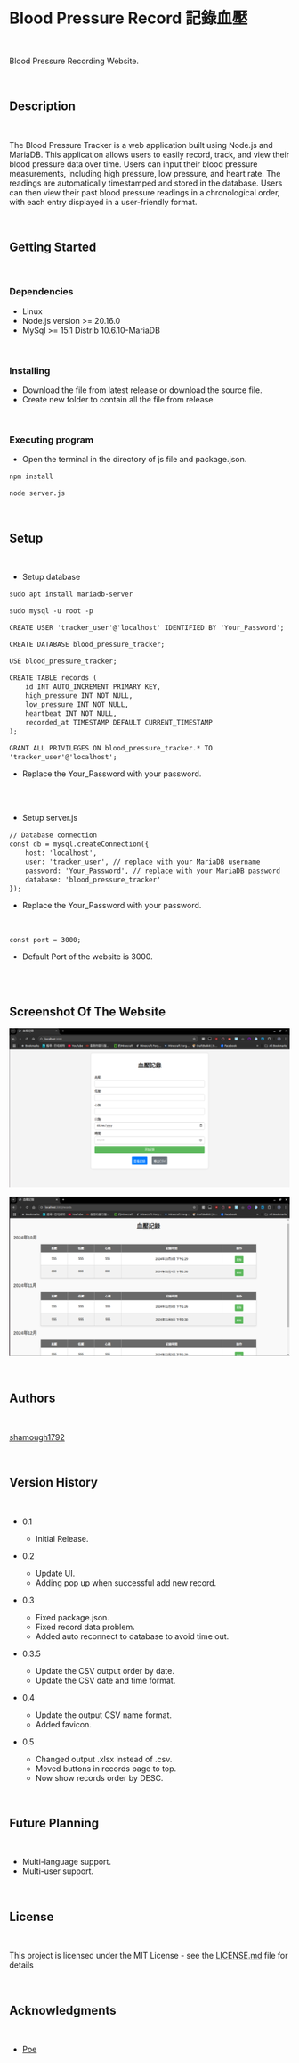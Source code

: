 # Blood Pressure Record 記錄血壓

<br>

Blood Pressure Recording Website.

<br>

## Description

<br>

The Blood Pressure Tracker is a web application built using Node.js and MariaDB. This application allows users to easily record, track, and view their blood pressure data over time. Users can input their blood pressure measurements, including high pressure, low pressure, and heart rate. The readings are automatically timestamped and stored in the database. Users can then view their past blood pressure readings in a chronological order, with each entry displayed in a user-friendly format.

<br>

## Getting Started

<br>

### Dependencies

* Linux
* Node.js version >= 20.16.0
* MySql >= 15.1 Distrib 10.6.10-MariaDB

<br>

### Installing

* Download the file from latest release or download the source file.
* Create new folder to contain all the file from release.

<br>

### Executing program

* Open the terminal in the directory of js file and package.json.

```
npm install
```

```
node server.js
```

<br>

## Setup

<br>

* Setup database

```
sudo apt install mariadb-server
```
```
sudo mysql -u root -p
```

```
CREATE USER 'tracker_user'@'localhost' IDENTIFIED BY 'Your_Password';
```

```
CREATE DATABASE blood_pressure_tracker;
```

```
USE blood_pressure_tracker;
```

```
CREATE TABLE records (
    id INT AUTO_INCREMENT PRIMARY KEY,
    high_pressure INT NOT NULL,
    low_pressure INT NOT NULL,
    heartbeat INT NOT NULL,
    recorded_at TIMESTAMP DEFAULT CURRENT_TIMESTAMP
);
```

```
GRANT ALL PRIVILEGES ON blood_pressure_tracker.* TO 'tracker_user'@'localhost';
```

* Replace the Your_Password with your password.


<br><br>

* Setup server.js

```
// Database connection
const db = mysql.createConnection({
    host: 'localhost',
    user: 'tracker_user', // replace with your MariaDB username
    password: 'Your_Password', // replace with your MariaDB password
    database: 'blood_pressure_tracker'
});
 ```

* Replace the Your_Password with your password.

<br>

```
const port = 3000;
```
* Default Port of the website is 3000.

<br><br>

## Screenshot Of The Website

![Alt Text](images/index.png)

![Alt Text](images/record.png)

<br>

## Authors

<br>

[shamough1792](https://github.com/shamough1792)

<br>

## Version History

<br>

* 0.1
    * Initial Release.

* 0.2
    * Update UI.
    * Adding pop up when successful add new record.
 
* 0.3
    * Fixed package.json.
    * Fixed record data problem.
    * Added auto reconnect to database to avoid time out.

* 0.3.5
    * Update the CSV output order by date.
    * Update the CSV date and time format.

* 0.4
    * Update the output CSV name format.
    * Added favicon.

* 0.5
    * Changed output .xlsx instead of .csv.
    * Moved buttons in records page to top.
    * Now show records order by DESC.

<br>

## Future Planning

<br>

* Multi-language support.
* Multi-user support.

<br>

## License

<br>

This project is licensed under the MIT License - see the [LICENSE.md](LICENSE.md) file for details

<br>

## Acknowledgments

<br>

* [Poe](https://poe.com/)

<br>
